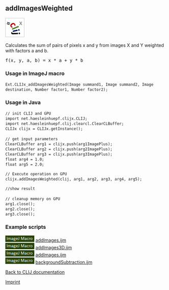 ## addImagesWeighted
![Image](images/mini_clijx_logo.png)

Calculates the sum of pairs of pixels x and y from images X and Y weighted with factors a and b.

<pre>f(x, y, a, b) = x * a + y * b</pre>

### Usage in ImageJ macro
```
Ext.CLIJx_addImagesWeighted(Image summand1, Image summand2, Image destination, Number factor1, Number factor2);
```


### Usage in Java
```
// init CLIJ and GPU
import net.haesleinhuepf.clijx.CLIJ;
import net.haesleinhuepf.clij.clearcl.ClearCLBuffer;
CLIJx clijx = CLIJx.getInstance();

// get input parameters
ClearCLBuffer arg1 = clijx.push(arg1ImagePlus);
ClearCLBuffer arg2 = clijx.push(arg2ImagePlus);
ClearCLBuffer arg3 = clijx.push(arg3ImagePlus);
float arg4 = 1.0;
float arg5 = 2.0;
```

```
// Execute operation on GPU
clijx.addImagesWeighted(clij, arg1, arg2, arg3, arg4, arg5);
```

```
//show result

// cleanup memory on GPU
arg1.close();
arg2.close();
arg3.close();
```




### Example scripts
<a href="https://github.com/clij/clij-advanced-filters/blob/master/src/main/macro/"><img src="images/language_macro.png" height="20"/></a> [addImages.ijm](https://github.com/clij/clij-advanced-filters/blob/master/src/main/macro/addImages.ijm)  
<a href="https://github.com/clij/clij-advanced-filters/blob/master/src/main/macro/"><img src="images/language_macro.png" height="20"/></a> [addImages3D.ijm](https://github.com/clij/clij-advanced-filters/blob/master/src/main/macro/addImages3D.ijm)  
<a href="https://github.com/clij/clij-docs/blob/master/src/main/macro/"><img src="images/language_macro.png" height="20"/></a> [addImages.ijm](https://github.com/clij/clij-docs/blob/master/src/main/macro/addImages.ijm)  
<a href="https://github.com/clij/clij-docs/blob/master/src/main/macro/"><img src="images/language_macro.png" height="20"/></a> [backgroundSubtraction.ijm](https://github.com/clij/clij-docs/blob/master/src/main/macro/backgroundSubtraction.ijm)  


[Back to CLIJ documentation](https://clij.github.io/)

[Imprint](https://clij.github.io/imprint)
